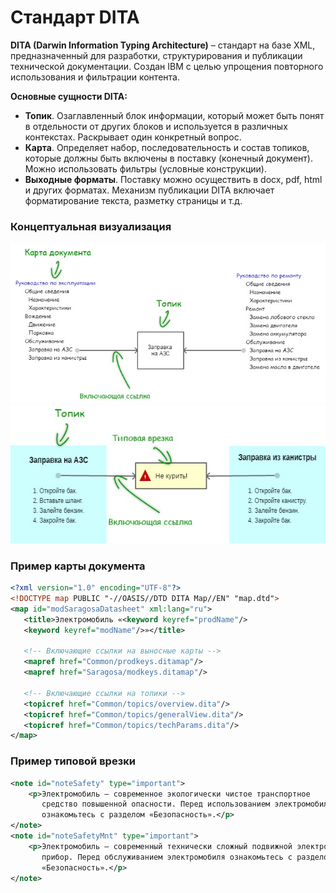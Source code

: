 # Стандарт DITA

**DITA (Darwin Information Typing Architecture)** – стандарт на базе XML, предназначенный для разработки, структурирования и публикации технической документации. Создан IBM с целью упрощения повторного использования и фильтрации контента.

**Основные сущности DITA:**

- **Топик**. Озаглавленный блок информации, который может быть понят в отдельности от других блоков и используется в различных контекстах. Раскрывает один конкретный вопрос.
- **Карта**. Определяет набор, последовательность и состав топиков, которые должны быть включены в поставку (конечный документ). Можно использовать фильтры (условные конструкции).
- **Выходные форматы**. Поставку можно осуществить в docx, pdf, html и других форматах. Механизм публикации DITA включает форматирование текста, разметку страницы и т.д.

### Концептуальная визуализация
![Концептуальная визуализация DITA 1](images/StandartsNotations1-1.jpg)
![Концептуальная визуализация DITA 2](images/StandartsNotations1-2.jpg)
### Пример карты документа
``` xml
<?xml version="1.0" encoding="UTF-8"?>
<!DOCTYPE map PUBLIC "-//OASIS//DTD DITA Map//EN" "map.dtd">
<map id="modSaragosaDatasheet" xml:lang="ru">
   <title>Электромобиль «<keyword keyref="prodName"/> 
   <keyword keyref="modName"/>»</title>
	
   <!-- Включающие ссылки на выносные карты -->
   <mapref href="Common/prodkeys.ditamap"/>
   <mapref href="Saragosa/modkeys.ditamap"/>
	
   <!-- Включающие ссылки на топики -->
   <topicref href="Common/topics/overview.dita"/>
   <topicref href="Common/topics/generalView.dita"/>
   <topicref href="Common/topics/techParams.dita"/>
</map>
```

### Пример типовой врезки
``` xml
<note id="noteSafety" type="important">
    <p>Электромобиль — современное экологически чистое транспортное 
       средство повышенной опасности. Перед использованием электромобиля 
       ознакомьтесь с разделом «Безопасность».</p>
</note>	
<note id="noteSafetyMnt" type="important">
    <p>Электромобиль — современный технически сложный подвижной электромеханический 
       прибор. Перед обслуживанием электромобиля ознакомьтесь с разделом 
       «Безопасность».</p>
</note>
```